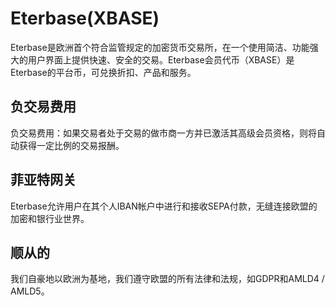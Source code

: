 # 

# Eterbase(XBASE)

Eterbase是欧洲首个符合监管规定的加密货币交易所，在一个使用简洁、功能强大的用户界面上提供快速、安全的交易。Eterbase会员代币（XBASE）是Eterbase的平台币，可兑换折扣、产品和服务。

## 负交易费用

负交易费用：如果交易者处于交易的做市商一方并已激活其高级会员资格，则将自动获得一定比例的交易报酬。

## 菲亚特网关

Eterbase允许用户在其个人IBAN帐户中进行和接收SEPA付款，无缝连接欧盟的加密和银行业世界。

## 顺从的

我们自豪地以欧洲为基地，我们遵守欧盟的所有法律和法规，如GDPR和AMLD4 / AMLD5。

